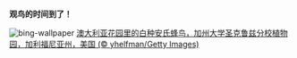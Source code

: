 
**观鸟的时间到了！**

![bing-wallpaper](https://www.bing.com/th?id=OHR.LeucisticHummingbird_ZH-CN2921653789_1920x1080.jpg)
[澳大利亚花园里的白种安氏蜂鸟，加州大学圣克鲁兹分校植物园，加利福尼亚州，美国 (© yhelfman/Getty Images)](https://www.bing.com/search?q=%E8%A7%82%E9%B8%9F%E6%97%A5&amp;form=hpcapt&amp;mkt=zh-cn)
  